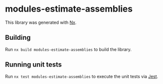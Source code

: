 # modules-estimate-assemblies

This library was generated with [Nx](https://nx.dev).

## Building

Run `nx build modules-estimate-assemblies` to build the library.

## Running unit tests

Run `nx test modules-estimate-assemblies` to execute the unit tests via [Jest](https://jestjs.io).
